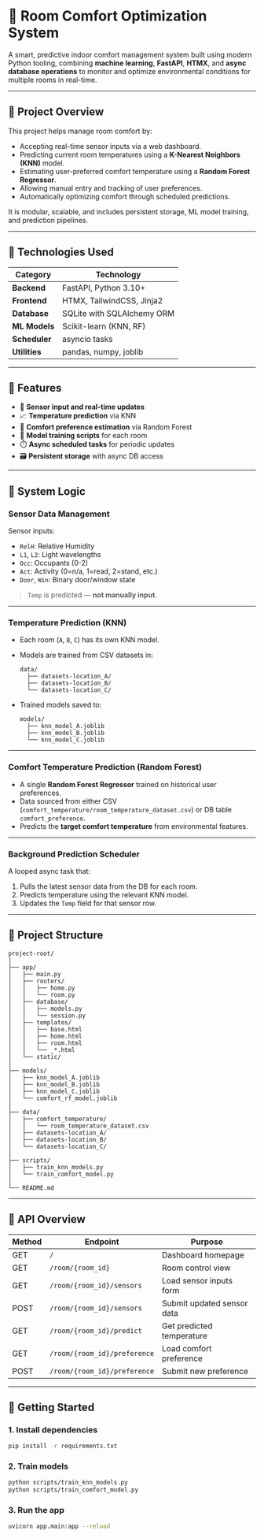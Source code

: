 # 🏡 Room Comfort Optimization System

A smart, predictive indoor comfort management system built using modern Python tooling, combining **machine learning**, **FastAPI**, **HTMX**, and **async database operations** to monitor and optimize environmental conditions for multiple rooms in real-time.

---

## 📘 Project Overview

This project helps manage room comfort by:
- Accepting real-time sensor inputs via a web dashboard.
- Predicting current room temperatures using a **K-Nearest Neighbors (KNN)** model.
- Estimating user-preferred comfort temperature using a **Random Forest Regressor**.
- Allowing manual entry and tracking of user preferences.
- Automatically optimizing comfort through scheduled predictions.

It is modular, scalable, and includes persistent storage, ML model training, and prediction pipelines.

---

## 🧰 Technologies Used

| Category       | Technology                |
|----------------|---------------------------|
| **Backend**    | FastAPI, Python 3.10+     |
| **Frontend**   | HTMX, TailwindCSS, Jinja2 |
| **Database**   | SQLite with SQLAlchemy ORM |
| **ML Models**  | Scikit-learn (KNN, RF)    |
| **Scheduler**  | asyncio tasks             |
| **Utilities**  | pandas, numpy, joblib     |

---

## 🔧 Features

- 🔄 **Sensor input and real-time updates**
- 📈 **Temperature prediction** via KNN
- 💚 **Comfort preference estimation** via Random Forest
- 🧠 **Model training scripts** for each room
- ⏱️ **Async scheduled tasks** for periodic updates
- 🗃️ **Persistent storage** with async DB access

---

## 🧠 System Logic

### Sensor Data Management

Sensor inputs:
- `RelH`: Relative Humidity
- `L1`, `L2`: Light wavelengths
- `Occ`: Occupants (0-2)
- `Act`: Activity (0=n/a, 1=read, 2=stand, etc.)
- `Door`, `Win`: Binary door/window state

> `Temp` is predicted — **not manually input**.

---

### Temperature Prediction (KNN)

- Each room (`A`, `B`, `C`) has its own KNN model.
- Models are trained from CSV datasets in:
  ```
  data/
    ├── datasets-location_A/
    ├── datasets-location_B/
    └── datasets-location_C/
  ```

- Trained models saved to:
  ```
  models/
    ├── knn_model_A.joblib
    ├── knn_model_B.joblib
    └── knn_model_C.joblib
  ```

---

### Comfort Temperature Prediction (Random Forest)

- A single **Random Forest Regressor** trained on historical user preferences.
- Data sourced from either CSV (`comfort_temperature/room_temperature_dataset.csv`) or DB table `comfort_preference`.
- Predicts the **target comfort temperature** from environmental features.

---

### Background Prediction Scheduler

A looped async task that:
1. Pulls the latest sensor data from the DB for each room.
2. Predicts temperature using the relevant KNN model.
3. Updates the `Temp` field for that sensor row.

---

## 📂 Project Structure

```
project-root/
│
├── app/
│   ├── main.py
│   ├── routers/
│   │   ├── home.py
│   │   └── room.py
│   ├── database/
│   │   ├── models.py
│   │   └── session.py
│   ├── templates/
│   │   ├── base.html
│   │   ├── home.html
│   │   ├── room.html
│   │   └── _*.html
│   └── static/
│
├── models/
│   ├── knn_model_A.joblib
│   ├── knn_model_B.joblib
│   ├── knn_model_C.joblib
│   └── comfort_rf_model.joblib
│
├── data/
│   ├── comfort_temperature/
│   │   └── room_temperature_dataset.csv
│   ├── datasets-location_A/
│   ├── datasets-location_B/
│   └── datasets-location_C/
│
├── scripts/
│   ├── train_knn_models.py
│   └── train_comfort_model.py
│
└── README.md
```

---

## 🧪 API Overview

| Method | Endpoint                        | Purpose                              |
|--------|----------------------------------|--------------------------------------|
| GET    | `/`                              | Dashboard homepage                   |
| GET    | `/room/{room_id}`               | Room control view                    |
| GET    | `/room/{room_id}/sensors`       | Load sensor inputs form              |
| POST   | `/room/{room_id}/sensors`       | Submit updated sensor data           |
| GET    | `/room/{room_id}/predict`       | Get predicted temperature            |
| GET    | `/room/{room_id}/preference`    | Load comfort preference              |
| POST   | `/room/{room_id}/preference`    | Submit new preference                |

---

## 🚀 Getting Started

### 1. Install dependencies
```bash
pip install -r requirements.txt
```

### 2. Train models
```bash
python scripts/train_knn_models.py
python scripts/train_comfort_model.py
```

### 3. Run the app
```bash
uvicorn app.main:app --reload
```
